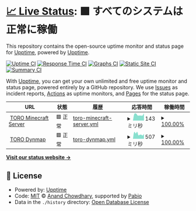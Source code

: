 # [📈 Live Status](https://demo.upptime.js.org): <!--live status--> **🟩 すべてのシステムは正常に稼働**

This repository contains the open-source uptime monitor and status page for [Upptime](https://upptime.js.org), powered by [Upptime](https://github.com/upptime/upptime).

[![Uptime CI](https://github.com/TORO-Server/upptime/workflows/Uptime%20CI/badge.svg)](https://github.com/TORO-Server/upptime/actions?query=workflow%3A%22Uptime+CI%22)
[![Response Time CI](https://github.com/TORO-Server/upptime/workflows/Response%20Time%20CI/badge.svg)](https://github.com/TORO-Server/upptime/actions?query=workflow%3A%22Response+Time+CI%22)
[![Graphs CI](https://github.com/TORO-Server/upptime/workflows/Graphs%20CI/badge.svg)](https://github.com/TORO-Server/upptime/actions?query=workflow%3A%22Graphs+CI%22)
[![Static Site CI](https://github.com/TORO-Server/upptime/workflows/Static%20Site%20CI/badge.svg)](https://github.com/TORO-Server/upptime/actions?query=workflow%3A%22Static+Site+CI%22)
[![Summary CI](https://github.com/TORO-Server/upptime/workflows/Summary%20CI/badge.svg)](https://github.com/TORO-Server/upptime/actions?query=workflow%3A%22Summary+CI%22)

With [Upptime](https://upptime.js.org), you can get your own unlimited and free uptime monitor and status page, powered entirely by a GitHub repository. We use [Issues](https://github.com/upptime/upptime/issues) as incident reports, [Actions](https://github.com/TORO-Server/upptime/actions) as uptime monitors, and [Pages](https://demo.upptime.js.org) for the status page.

<!--start: status pages-->
<!-- This summary is generated by Upptime (https://github.com/upptime/upptime) -->
<!-- Do not edit this manually, your changes will be overwritten -->
<!-- prettier-ignore -->
| URL | 状態 | 履歴 | 応答時間 | 稼働時間 |
| --- | ------ | ------- | ------------- | ------ |
| <img alt="" src="https://icons.duckduckgo.com/ip3/null.ico" height="13"> [TORO Minecraft Server](torosaba.net) | 🟩 正常 | [toro-minecraft-server.yml](https://github.com/TORO-Server/upptime/commits/HEAD/history/toro-minecraft-server.yml) | <details><summary><img alt="応答時間グラフ" src="./graphs/toro-minecraft-server/response-time-week.png" height="20"> 143ミリ秒</summary><br><a href="https://toro-server.github.io/history/toro-minecraft-server"><img alt="応答時間 155" src="https://img.shields.io/endpoint?url=https%3A%2F%2Fraw.githubusercontent.com%2FTORO-Server%2Fupptime%2FHEAD%2Fapi%2Ftoro-minecraft-server%2Fresponse-time.json"></a><br><a href="https://toro-server.github.io/history/toro-minecraft-server"><img alt="24時間 応答時間 167" src="https://img.shields.io/endpoint?url=https%3A%2F%2Fraw.githubusercontent.com%2FTORO-Server%2Fupptime%2FHEAD%2Fapi%2Ftoro-minecraft-server%2Fresponse-time-day.json"></a><br><a href="https://toro-server.github.io/history/toro-minecraft-server"><img alt="7日 応答時間 143" src="https://img.shields.io/endpoint?url=https%3A%2F%2Fraw.githubusercontent.com%2FTORO-Server%2Fupptime%2FHEAD%2Fapi%2Ftoro-minecraft-server%2Fresponse-time-week.json"></a><br><a href="https://toro-server.github.io/history/toro-minecraft-server"><img alt="30日 応答時間 155" src="https://img.shields.io/endpoint?url=https%3A%2F%2Fraw.githubusercontent.com%2FTORO-Server%2Fupptime%2FHEAD%2Fapi%2Ftoro-minecraft-server%2Fresponse-time-month.json"></a><br><a href="https://toro-server.github.io/history/toro-minecraft-server"><img alt="1年 応答時間 155" src="https://img.shields.io/endpoint?url=https%3A%2F%2Fraw.githubusercontent.com%2FTORO-Server%2Fupptime%2FHEAD%2Fapi%2Ftoro-minecraft-server%2Fresponse-time-year.json"></a></details> | <details><summary><a href="https://toro-server.github.io/history/toro-minecraft-server">100.00%</a></summary><a href="https://toro-server.github.io/history/toro-minecraft-server"><img alt="稼働時間 99.20%" src="https://img.shields.io/endpoint?url=https%3A%2F%2Fraw.githubusercontent.com%2FTORO-Server%2Fupptime%2FHEAD%2Fapi%2Ftoro-minecraft-server%2Fuptime.json"></a><br><a href="https://toro-server.github.io/history/toro-minecraft-server"><img alt="24時間の稼働時間 100.00%" src="https://img.shields.io/endpoint?url=https%3A%2F%2Fraw.githubusercontent.com%2FTORO-Server%2Fupptime%2FHEAD%2Fapi%2Ftoro-minecraft-server%2Fuptime-day.json"></a><br><a href="https://toro-server.github.io/history/toro-minecraft-server"><img alt="7日間の稼働時間 100.00%" src="https://img.shields.io/endpoint?url=https%3A%2F%2Fraw.githubusercontent.com%2FTORO-Server%2Fupptime%2FHEAD%2Fapi%2Ftoro-minecraft-server%2Fuptime-week.json"></a><br><a href="https://toro-server.github.io/history/toro-minecraft-server"><img alt="30日の稼働時間 99.90%" src="https://img.shields.io/endpoint?url=https%3A%2F%2Fraw.githubusercontent.com%2FTORO-Server%2Fupptime%2FHEAD%2Fapi%2Ftoro-minecraft-server%2Fuptime-month.json"></a><br><a href="https://toro-server.github.io/history/toro-minecraft-server"><img alt="1年の稼働時間 99.20%" src="https://img.shields.io/endpoint?url=https%3A%2F%2Fraw.githubusercontent.com%2FTORO-Server%2Fupptime%2FHEAD%2Fapi%2Ftoro-minecraft-server%2Fuptime-year.json"></a></details>
| <img alt="" src="https://icons.duckduckgo.com/ip3/torosaba.net.ico" height="13"> [TORO Dynmap](http://torosaba.net:60016/) | 🟩 正常 | [toro-dynmap.yml](https://github.com/TORO-Server/upptime/commits/HEAD/history/toro-dynmap.yml) | <details><summary><img alt="応答時間グラフ" src="./graphs/toro-dynmap/response-time-week.png" height="20"> 507ミリ秒</summary><br><a href="https://toro-server.github.io/history/toro-dynmap"><img alt="応答時間 529" src="https://img.shields.io/endpoint?url=https%3A%2F%2Fraw.githubusercontent.com%2FTORO-Server%2Fupptime%2FHEAD%2Fapi%2Ftoro-dynmap%2Fresponse-time.json"></a><br><a href="https://toro-server.github.io/history/toro-dynmap"><img alt="24時間 応答時間 582" src="https://img.shields.io/endpoint?url=https%3A%2F%2Fraw.githubusercontent.com%2FTORO-Server%2Fupptime%2FHEAD%2Fapi%2Ftoro-dynmap%2Fresponse-time-day.json"></a><br><a href="https://toro-server.github.io/history/toro-dynmap"><img alt="7日 応答時間 507" src="https://img.shields.io/endpoint?url=https%3A%2F%2Fraw.githubusercontent.com%2FTORO-Server%2Fupptime%2FHEAD%2Fapi%2Ftoro-dynmap%2Fresponse-time-week.json"></a><br><a href="https://toro-server.github.io/history/toro-dynmap"><img alt="30日 応答時間 531" src="https://img.shields.io/endpoint?url=https%3A%2F%2Fraw.githubusercontent.com%2FTORO-Server%2Fupptime%2FHEAD%2Fapi%2Ftoro-dynmap%2Fresponse-time-month.json"></a><br><a href="https://toro-server.github.io/history/toro-dynmap"><img alt="1年 応答時間 529" src="https://img.shields.io/endpoint?url=https%3A%2F%2Fraw.githubusercontent.com%2FTORO-Server%2Fupptime%2FHEAD%2Fapi%2Ftoro-dynmap%2Fresponse-time-year.json"></a></details> | <details><summary><a href="https://toro-server.github.io/history/toro-dynmap">100.00%</a></summary><a href="https://toro-server.github.io/history/toro-dynmap"><img alt="稼働時間 99.09%" src="https://img.shields.io/endpoint?url=https%3A%2F%2Fraw.githubusercontent.com%2FTORO-Server%2Fupptime%2FHEAD%2Fapi%2Ftoro-dynmap%2Fuptime.json"></a><br><a href="https://toro-server.github.io/history/toro-dynmap"><img alt="24時間の稼働時間 100.00%" src="https://img.shields.io/endpoint?url=https%3A%2F%2Fraw.githubusercontent.com%2FTORO-Server%2Fupptime%2FHEAD%2Fapi%2Ftoro-dynmap%2Fuptime-day.json"></a><br><a href="https://toro-server.github.io/history/toro-dynmap"><img alt="7日間の稼働時間 100.00%" src="https://img.shields.io/endpoint?url=https%3A%2F%2Fraw.githubusercontent.com%2FTORO-Server%2Fupptime%2FHEAD%2Fapi%2Ftoro-dynmap%2Fuptime-week.json"></a><br><a href="https://toro-server.github.io/history/toro-dynmap"><img alt="30日の稼働時間 99.83%" src="https://img.shields.io/endpoint?url=https%3A%2F%2Fraw.githubusercontent.com%2FTORO-Server%2Fupptime%2FHEAD%2Fapi%2Ftoro-dynmap%2Fuptime-month.json"></a><br><a href="https://toro-server.github.io/history/toro-dynmap"><img alt="1年の稼働時間 99.09%" src="https://img.shields.io/endpoint?url=https%3A%2F%2Fraw.githubusercontent.com%2FTORO-Server%2Fupptime%2FHEAD%2Fapi%2Ftoro-dynmap%2Fuptime-year.json"></a></details>

<!--end: status pages-->

[**Visit our status website →**](https://demo.upptime.js.org)

## 📄 License

- Powered by: [Upptime](https://github.com/upptime/upptime)
- Code: [MIT](./LICENSE) © [Anand Chowdhary](https://anandchowdhary.com), supported by [Pabio](https://pabio.com)
- Data in the `./history` directory: [Open Database License](https://opendatacommons.org/licenses/odbl/1-0/)

